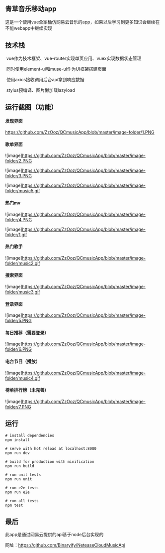 ## 青草音乐移动app

这是一个使用vue全家桶仿网易云音乐的app，如果以后学习到更多知识会继续在不能webapp中继续实现

## 技术栈

​	vue作为技术框架、vue-router实现单页应用、vuex实现数据状态管理

​	同时使用element-ui和muse-ui作为UI框架搭建页面

​	使用axios接收调用后台api拿到响应数据

​	stylus预编译、图片懒加载lazyload



## 运行截图（功能）



#### 发现界面

https://github.com/ZzOoz/QCmusicApp/blob/master/image-folder/1.PNG
#### 

#### 

#### 	歌单界面

![image]https://github.com/ZzOoz/QCmusicApp/blob/master/image-folder/2.PNG

![image]https://github.com/ZzOoz/QCmusicApp/blob/master/image-folder/3.PNG

![image]https://github.com/ZzOoz/QCmusicApp/blob/master/image-folder/music5.gif


#### 热门mv


![image]https://github.com/ZzOoz/QCmusicApp/blob/master/image-folder/4.PNG

![image]https://github.com/ZzOoz/QCmusicApp/blob/master/image-folder/1.gif

#### 热门歌手

![image]https://github.com/ZzOoz/QCmusicApp/blob/master/image-folder/music2.gif
#### 搜索界面

![image]https://github.com/ZzOoz/QCmusicApp/blob/master/image-folder/music3.gif
#### 登录界面

![image]https://github.com/ZzOoz/QCmusicApp/blob/master/image-folder/5.PNG
#### 每日推荐（需要登录）

![image]https://github.com/ZzOoz/QCmusicApp/blob/master/image-folder/6.PNG
#### 电台节目（播放）

![image]https://github.com/ZzOoz/QCmusicApp/blob/master/image-folder/music4.gif
#### 榜单排行榜（未完善）

![image]https://github.com/ZzOoz/QCmusicApp/blob/master/image-folder/7.PNG
## 运行

```
# install dependencies
npm install

# serve with hot reload at localhost:8080
npm run dev

# build for production with minification
npm run build

# run unit tests
npm run unit

# run e2e tests
npm run e2e

# run all tests
npm test
```



## 最后

此app是通过网易云提供的api基于node后台实现的

网址：https://github.com/Binaryify/NeteaseCloudMusicApi
